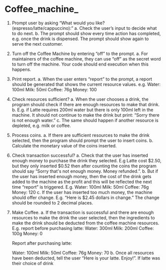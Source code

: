 # Coffee_machine_
1. Prompt user by asking “What would you like? (espresso/latte/cappuccino):”
  a. Check the user’s input to decide what to do next.
  b. The prompt should show every time action has completed, e.g. once the drink is
     dispensed. The prompt should show again to serve the next customer.

2. Turn off the Coffee Machine by entering “off” to the prompt.
  a. For maintainers of the coffee machine, they can use “off” as the secret word to turn off
     the machine. Your code should end execution when this happens.

3. Print report.
  a. When the user enters “report” to the prompt, a report should be generated that shows
    the current resource values. e.g.
    Water: 100ml
    Milk: 50ml
    Coffee: 76g
    Money: 100
  
4. Check resources sufficient?
  a. When the user chooses a drink, the program should check if there are enough
     resources to make that drink.
  b. E.g. if Latte requires 200ml water but there is only 100ml left in the machine. It should
     not continue to make the drink but print: “Sorry there is not enough water.”
  c. The same should happen if another resource is depleted, e.g. milk or coffee.

5. Process coins.
  a. If there are sufficient resources to make the drink selected, then the program should
     prompt the user to insert coins.
  b. Calculate the monetary value of the coins inserted. 

6. Check transaction successful?
  a. Check that the user has inserted enough money to purchase the drink they selected.
     E.g Latte cost $2.50, but they only inserted $0.52 then after counting the coins the
    program should say “Sorry that's not enough money. Money refunded.”.
  b. But if the user has inserted enough money, then the cost of the drink gets added to the
    machine as the profit and this will be reflected the next time “report” is triggered. E.g.
    Water: 100ml
    Milk: 50ml
    Coffee: 76g
    Money: 120
  c. If the user has inserted too much money, the machine should offer change.
    E.g. “Here is $2.45 dollars in change.” The change should be rounded to 2 decimal
    places.

7. Make Coffee.
  a. If the transaction is successful and there are enough resources to make the drink the
    user selected, then the ingredients to make the drink should be deducted from the
    coffee machine resources.
    E.g. report before purchasing latte:
    Water: 300ml
    Milk: 200ml
    Coffee: 100g
    Money: 0
    
    Report after purchasing latte:
   
    Water: 100ml
    Milk: 50ml
    Coffee: 76g
    Money: 70
  b. Once all resources have been deducted, tell the user “Here is your latte. Enjoy!”. If
     latte was their choice of drink

